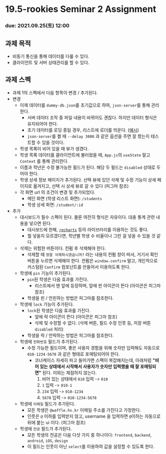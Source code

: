 19.5-rookies Seminar 2 Assignment
================================

### **due: 2021.09.25(토) 12:00**

## 과제 목적
- 비동기 통신을 통해 데이터를 다룰 수 있다.
- 클라이언트 및 서버 상태관리를 할 수 있다.

## 과제 스펙
- 과제 1의 스펙에서 다음 항목이 변경 / 추가된다.
- 변경
    - 이제 데이터를 `dummy-db.json`를 초기값으로 하여, `json-server`를 통해 관리한다.
       - 서버 데이터 조작 중 파일 내용이 바뀌어도 괜찮다. 하지만 데이터 형식은 유지되어야 한다.
       - 초기 데이터를 로딩 중일 경우, 리스트에 로더를 띄운다. ([예시](https://react.semantic-ui.com/elements/loader/))
       - `json-server`를 켤 때 `--delay 3000` 과 같은 옵션을 주면 잘 짰는지 테스트할 수 있을 것이다.
    - 학생 목록이 비어 있을 때 뷰가 생겼다.
    - 학생 목록 데이터를 클라이언트에 불러왔을 때, `App.js`의 `useState` 말고 `Context` 를 통해 관리한다.
    - 이름과 학년은 수정 불가능한 필드가 된다. 해당 두 필드는 `disabled` 상태로 두어야 한다.
    - 학생 상세 정보 페이지가 추가된다. 선택 뷰에 있던 삭제 및 수정 기능이 상세 페이지로 옮겨지고, 선택 시 상세 뷰로 갈 수 있다 (피그마 참조)
    - 각 화면 url 의 조건이 변경 및 추가되었다.
      - 메인 화면 (학생 리스트 화면): `/students`
      - 학생 상세 화면: `/student/:id`
- 추가
    - 대시보드가 필수 스펙이 된다. 물론 여전히 형식은 자유이다. 대충 통계 관련 내용을 넣으면 된다.
      - 대시보드에 한해, [`recharts`](https://recharts.org/en-US/) 등의 라이브러리를 이용하는 것도 좋다.
      - 뭘 넣을지 모르겠다면, 학년별 학생 수 비율이나 그런 걸 넣을 수 있을 것 같다.
    - 삭제는 위험한 버튼이다. 컨펌 후 삭제해야 한다.
      - 삭제할 때 `정말 삭제하시겠습니까?` 라는 내용의 컨펌 창이 떠서, 거기서 확인 버튼을 누르면 삭제해야 한다. 컨펌은 `window.confirm` 말고, 개인적으로 커스텀된 `Confirm` 컴포넌트를 만들어서 이용하도록 한다.
    - 학생에 `pin` 기능이 추가된다.
      - `pin`된 학생은 다음 효과를 가진다.
        - 리스트에서 맨 앞에 등장하며, 앞에 핀 아이콘이 뜬다 (아이콘은 피그마 참조)
      - 학생을 핀 / 언핀하는 방법은 피그마를 참조한다.
    - 학생에 `lock` 기능이 추가된다.
      - `lock`된 학생은 다음 효과를 가진다.
          - 앞에 락 아이콘이 뜬다 (아이콘은 피그마 참조)
          - 삭제 및 수정할 수 없다. (삭제 버튼, 필드 수정 인풋 등, 저장 버튼 `disabled` 처리)
      - 학생을 락 / 언락하는 방법은 피그마를 참조한다.  
    - 학생에 `전화번호` 필드가 추가된다.
      - 수정 가능한 필드이며, 좋은 사용자 경험을 위해 숫자만 입력해도 자동으로 `010-1234-5678` 과 같은 형태로 포매팅되어야 한다.
        - 코너케이스 자세히 파고 들어가면 스펙이 복잡해지는데, 아래처럼 **"비어 있는 상태에서 시작해서 사용자가 숫자만 입력했을 때 잘 포매팅되면"** 된다. 이외는 채점하지 않는다.
          1. 비어 있는 상태에서 `010` 입력 -> `010`
          1. `1` 입력 -> `010-1`
          1. `234` 입력 -> `010-1234`
          1. `5678` 입력 -> `010-1234-5678`
    - 학생에 `이메일` 필드가 추가된다.
      - 모든 학생은 `@waffle.hs.kr` 이메일 주소를 가진다고 가정한다.
      - 인풋은 `@` 이하를 입력받지 않고, username 을 입력하면 `@`이하는 자동으로 뒤에 붙는 ui 이다. (피그마 참조)
    - 학생에 `전공` 필드가 추가된다.
      - 모든 학생의 전공은 다음 다섯 가지 중 하나이다: `frontend`, `backend`, `android`, `iOS`, `design`
      - 이 필드는 인풋이 아닌 `select`를 이용하여 값을 설정할 수 있도록 한다.